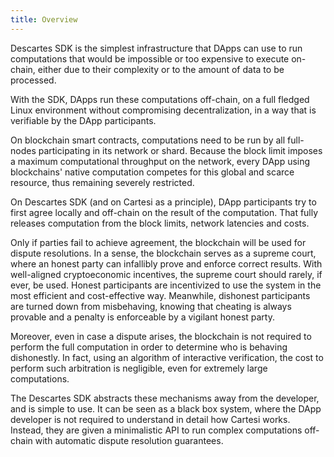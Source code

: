 ```yaml
---
title: Overview
---
```


Descartes SDK is the simplest infrastructure that DApps can use to run computations that would be impossible or too expensive to execute on-chain, either due to their complexity or to the amount of data to be processed. 

With the SDK, DApps run these computations off-chain, on a full fledged Linux environment without compromising decentralization, in a way that is verifiable by the DApp participants.

On blockchain smart contracts, computations need to be run by all full-nodes participating in its network or shard. Because the block limit imposes a maximum computational throughput on the network, every DApp using blockchains' native computation competes for this global and scarce resource, thus remaining severely restricted. 

On Descartes SDK (and on Cartesi as a principle), DApp participants try to first agree locally and off-chain on the result of the computation. That fully releases computation from the block limits, network latencies and costs. 

Only if parties fail to achieve agreement, the blockchain will be used for dispute resolutions. In a sense, the blockchain serves as a supreme court, where an honest party can infallibly prove and enforce correct results. With well-aligned cryptoeconomic incentives, the supreme court should rarely, if ever, be used. Honest participants are incentivized to use the system in the most efficient and cost-effective way. Meanwhile, dishonest participants are turned down from misbehaving, knowing that cheating is always provable and a penalty is enforceable by a vigilant honest party.

Moreover, even in case a dispute arises, the blockchain is not required to perform the full computation in order to determine who is behaving dishonestly. In fact, using an algorithm of interactive verification, the cost to perform such arbitration is negligible, even for extremely large computations.

The Descartes SDK abstracts these mechanisms away from the developer, and is simple to use. It can be seen as a black box system, where the DApp developer is not required to understand in detail how Cartesi works. Instead, they are given a minimalistic API to run complex computations off-chain with automatic dispute resolution guarantees.
